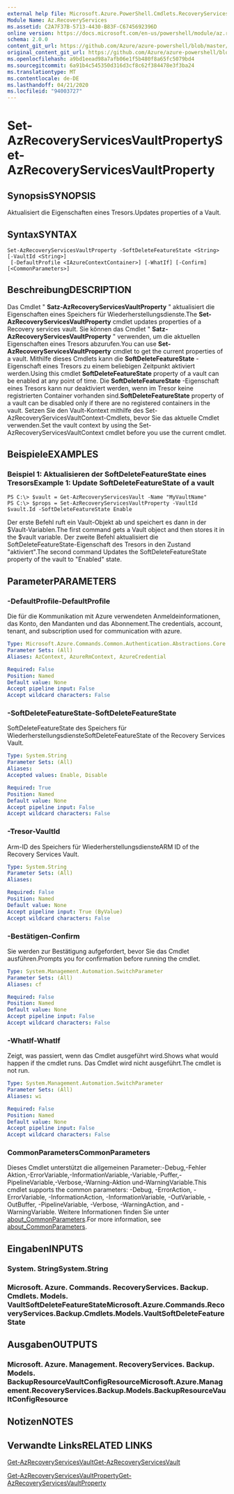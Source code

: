 ```yaml
---
external help file: Microsoft.Azure.PowerShell.Cmdlets.RecoveryServices.Backup.dll-Help.xml
Module Name: Az.RecoveryServices
ms.assetid: C2A7F37B-5713-4430-B83F-C6745692396D
online version: https://docs.microsoft.com/en-us/powershell/module/az.recoveryservices/set-azrecoveryservicesvaultproperty
schema: 2.0.0
content_git_url: https://github.com/Azure/azure-powershell/blob/master/src/RecoveryServices/RecoveryServices/help/Set-AzRecoveryServicesVaultProperty.md
original_content_git_url: https://github.com/Azure/azure-powershell/blob/master/src/RecoveryServices/RecoveryServices/help/Set-AzRecoveryServicesVaultProperty.md
ms.openlocfilehash: a9bd1eead98a7afb06e1f5b480f8a65fc5079bd4
ms.sourcegitcommit: 6a91b4c545350d316d3cf8c62f384478e3f3ba24
ms.translationtype: MT
ms.contentlocale: de-DE
ms.lasthandoff: 04/21/2020
ms.locfileid: "94003727"
---
```

# <span data-ttu-id="c680e-101">Set-AzRecoveryServicesVaultProperty</span><span class="sxs-lookup"><span data-stu-id="c680e-101">Set-AzRecoveryServicesVaultProperty</span></span>

## <span data-ttu-id="c680e-102">Synopsis</span><span class="sxs-lookup"><span data-stu-id="c680e-102">SYNOPSIS</span></span>
<span data-ttu-id="c680e-103">Aktualisiert die Eigenschaften eines Tresors.</span><span class="sxs-lookup"><span data-stu-id="c680e-103">Updates properties of a Vault.</span></span>

## <span data-ttu-id="c680e-104">Syntax</span><span class="sxs-lookup"><span data-stu-id="c680e-104">SYNTAX</span></span>

```
Set-AzRecoveryServicesVaultProperty -SoftDeleteFeatureState <String> [-VaultId <String>]
 [-DefaultProfile <IAzureContextContainer>] [-WhatIf] [-Confirm] [<CommonParameters>]
```

## <span data-ttu-id="c680e-105">Beschreibung</span><span class="sxs-lookup"><span data-stu-id="c680e-105">DESCRIPTION</span></span>
<span data-ttu-id="c680e-106">Das Cmdlet " **Satz-AzRecoveryServicesVaultProperty** " aktualisiert die Eigenschaften eines Speichers für Wiederherstellungsdienste.</span><span class="sxs-lookup"><span data-stu-id="c680e-106">The **Set-AzRecoveryServicesVaultProperty** cmdlet updates properties of a Recovery services vault.</span></span>
<span data-ttu-id="c680e-107">Sie können das Cmdlet " **Satz-AzRecoveryServicesVaultProperty** " verwenden, um die aktuellen Eigenschaften eines Tresors abzurufen.</span><span class="sxs-lookup"><span data-stu-id="c680e-107">You can use **Set-AzRecoveryServicesVaultProperty** cmdlet to get the current properties of a vault.</span></span>
<span data-ttu-id="c680e-108">Mithilfe dieses Cmdlets kann die **SoftDeleteFeatureState** -Eigenschaft eines Tresors zu einem beliebigen Zeitpunkt aktiviert werden.</span><span class="sxs-lookup"><span data-stu-id="c680e-108">Using this cmdlet **SoftDeleteFeatureState** property of a vault can be enabled at any point of time.</span></span>
<span data-ttu-id="c680e-109">Die **SoftDeleteFeatureState** -Eigenschaft eines Tresors kann nur deaktiviert werden, wenn im Tresor keine registrierten Container vorhanden sind.</span><span class="sxs-lookup"><span data-stu-id="c680e-109">**SoftDeleteFeatureState** property of a vault can be disabled only if there are no registered containers in the vault.</span></span>
<span data-ttu-id="c680e-110">Setzen Sie den Vault-Kontext mithilfe des Set-AzRecoveryServicesVaultContext-Cmdlets, bevor Sie das aktuelle Cmdlet verwenden.</span><span class="sxs-lookup"><span data-stu-id="c680e-110">Set the vault context by using the Set-AzRecoveryServicesVaultContext cmdlet before you use the current cmdlet.</span></span>

## <span data-ttu-id="c680e-111">Beispiele</span><span class="sxs-lookup"><span data-stu-id="c680e-111">EXAMPLES</span></span>

### <span data-ttu-id="c680e-112">Beispiel 1: Aktualisieren der SoftDeleteFeatureState eines Tresors</span><span class="sxs-lookup"><span data-stu-id="c680e-112">Example 1: Update SoftDeleteFeatureState of a vault</span></span>
```
PS C:\> $vault = Get-AzRecoveryServicesVault -Name "MyVaultName"
PS C:\> $props = Set-AzRecoveryServicesVaultProperty -VaultId $vault.Id -SoftDeleteFeatureState Enable
```

<span data-ttu-id="c680e-113">Der erste Befehl ruft ein Vault-Objekt ab und speichert es dann in der $Vault-Variablen.</span><span class="sxs-lookup"><span data-stu-id="c680e-113">The first command gets a Vault object and then stores it in the $vault variable.</span></span>
<span data-ttu-id="c680e-114">Der zweite Befehl aktualisiert die SoftDeleteFeatureState-Eigenschaft des Tresors in den Zustand "aktiviert".</span><span class="sxs-lookup"><span data-stu-id="c680e-114">The second command Updates the SoftDeleteFeatureState property of the vault to "Enabled" state.</span></span>

## <span data-ttu-id="c680e-115">Parameter</span><span class="sxs-lookup"><span data-stu-id="c680e-115">PARAMETERS</span></span>

### <span data-ttu-id="c680e-116">-DefaultProfile</span><span class="sxs-lookup"><span data-stu-id="c680e-116">-DefaultProfile</span></span>
<span data-ttu-id="c680e-117">Die für die Kommunikation mit Azure verwendeten Anmeldeinformationen, das Konto, den Mandanten und das Abonnement.</span><span class="sxs-lookup"><span data-stu-id="c680e-117">The credentials, account, tenant, and subscription used for communication with azure.</span></span>

```yaml
Type: Microsoft.Azure.Commands.Common.Authentication.Abstractions.Core.IAzureContextContainer
Parameter Sets: (All)
Aliases: AzContext, AzureRmContext, AzureCredential

Required: False
Position: Named
Default value: None
Accept pipeline input: False
Accept wildcard characters: False
```

### <span data-ttu-id="c680e-118">-SoftDeleteFeatureState</span><span class="sxs-lookup"><span data-stu-id="c680e-118">-SoftDeleteFeatureState</span></span>
<span data-ttu-id="c680e-119">SoftDeleteFeatureState des Speichers für Wiederherstellungsdienste</span><span class="sxs-lookup"><span data-stu-id="c680e-119">SoftDeleteFeatureState of the Recovery Services Vault.</span></span>

```yaml
Type: System.String
Parameter Sets: (All)
Aliases:
Accepted values: Enable, Disable

Required: True
Position: Named
Default value: None
Accept pipeline input: False
Accept wildcard characters: False
```

### <span data-ttu-id="c680e-120">-Tresor</span><span class="sxs-lookup"><span data-stu-id="c680e-120">-VaultId</span></span>
<span data-ttu-id="c680e-121">Arm-ID des Speichers für Wiederherstellungsdienste</span><span class="sxs-lookup"><span data-stu-id="c680e-121">ARM ID of the Recovery Services Vault.</span></span>

```yaml
Type: System.String
Parameter Sets: (All)
Aliases:

Required: False
Position: Named
Default value: None
Accept pipeline input: True (ByValue)
Accept wildcard characters: False
```

### <span data-ttu-id="c680e-122">-Bestätigen</span><span class="sxs-lookup"><span data-stu-id="c680e-122">-Confirm</span></span>
<span data-ttu-id="c680e-123">Sie werden zur Bestätigung aufgefordert, bevor Sie das Cmdlet ausführen.</span><span class="sxs-lookup"><span data-stu-id="c680e-123">Prompts you for confirmation before running the cmdlet.</span></span>

```yaml
Type: System.Management.Automation.SwitchParameter
Parameter Sets: (All)
Aliases: cf

Required: False
Position: Named
Default value: None
Accept pipeline input: False
Accept wildcard characters: False
```

### <span data-ttu-id="c680e-124">-WhatIf</span><span class="sxs-lookup"><span data-stu-id="c680e-124">-WhatIf</span></span>
<span data-ttu-id="c680e-125">Zeigt, was passiert, wenn das Cmdlet ausgeführt wird.</span><span class="sxs-lookup"><span data-stu-id="c680e-125">Shows what would happen if the cmdlet runs.</span></span> <span data-ttu-id="c680e-126">Das Cmdlet wird nicht ausgeführt.</span><span class="sxs-lookup"><span data-stu-id="c680e-126">The cmdlet is not run.</span></span>

```yaml
Type: System.Management.Automation.SwitchParameter
Parameter Sets: (All)
Aliases: wi

Required: False
Position: Named
Default value: None
Accept pipeline input: False
Accept wildcard characters: False
```

### <span data-ttu-id="c680e-127">CommonParameters</span><span class="sxs-lookup"><span data-stu-id="c680e-127">CommonParameters</span></span>
<span data-ttu-id="c680e-128">Dieses Cmdlet unterstützt die allgemeinen Parameter:-Debug,-Fehler Aktion,-ErrorVariable,-InformationVariable,-Variable,-Puffer,-PipelineVariable,-Verbose,-Warning-Aktion und-WarningVariable.</span><span class="sxs-lookup"><span data-stu-id="c680e-128">This cmdlet supports the common parameters: -Debug, -ErrorAction, -ErrorVariable, -InformationAction, -InformationVariable, -OutVariable, -OutBuffer, -PipelineVariable, -Verbose, -WarningAction, and -WarningVariable.</span></span> <span data-ttu-id="c680e-129">Weitere Informationen finden Sie unter [about_CommonParameters](http://go.microsoft.com/fwlink/?LinkID=113216).</span><span class="sxs-lookup"><span data-stu-id="c680e-129">For more information, see [about_CommonParameters](http://go.microsoft.com/fwlink/?LinkID=113216).</span></span>

## <span data-ttu-id="c680e-130">Eingaben</span><span class="sxs-lookup"><span data-stu-id="c680e-130">INPUTS</span></span>

### <span data-ttu-id="c680e-131">System. String</span><span class="sxs-lookup"><span data-stu-id="c680e-131">System.String</span></span>

### <span data-ttu-id="c680e-132">Microsoft. Azure. Commands. RecoveryServices. Backup. Cmdlets. Models. VaultSoftDeleteFeatureState</span><span class="sxs-lookup"><span data-stu-id="c680e-132">Microsoft.Azure.Commands.RecoveryServices.Backup.Cmdlets.Models.VaultSoftDeleteFeatureState</span></span>

## <span data-ttu-id="c680e-133">Ausgaben</span><span class="sxs-lookup"><span data-stu-id="c680e-133">OUTPUTS</span></span>

### <span data-ttu-id="c680e-134">Microsoft. Azure. Management. RecoveryServices. Backup. Models. BackupResourceVaultConfigResource</span><span class="sxs-lookup"><span data-stu-id="c680e-134">Microsoft.Azure.Management.RecoveryServices.Backup.Models.BackupResourceVaultConfigResource</span></span>

## <span data-ttu-id="c680e-135">Notizen</span><span class="sxs-lookup"><span data-stu-id="c680e-135">NOTES</span></span>

## <span data-ttu-id="c680e-136">Verwandte Links</span><span class="sxs-lookup"><span data-stu-id="c680e-136">RELATED LINKS</span></span>

[<span data-ttu-id="c680e-137">Get-AzRecoveryServicesVault</span><span class="sxs-lookup"><span data-stu-id="c680e-137">Get-AzRecoveryServicesVault</span></span>](./Get-AzRecoveryServicesVault.md)

[<span data-ttu-id="c680e-138">Get-AzRecoveryServicesVaultProperty</span><span class="sxs-lookup"><span data-stu-id="c680e-138">Get-AzRecoveryServicesVaultProperty</span></span>](./Get-AzRecoveryServicesVaultProperty.md)


